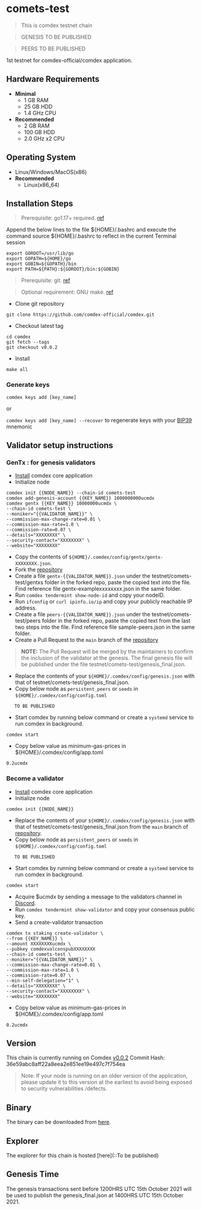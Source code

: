 # comets-test
> This is comdex testnet chain

> GENESIS TO BE  PUBLISHED

> PEERS TO BE PUBLISHED

1st testnet for comdex-official/comdex application.

## Hardware Requirements
* **Minimal**
    * 1 GB RAM
    * 25 GB HDD
    * 1.4 GHz CPU
* **Recommended**
    * 2 GB RAM
    * 100 GB HDD
    * 2.0 GHz x2 CPU

## Operating System
* Linux/Windows/MacOS(x86)
* **Recommended**
    * Linux(x86_64)

## Installation Steps
>Prerequisite: go1.17+ required. [ref](https://golang.org/doc/install)

   Append the below lines to the file ${HOME}/.bashrc and execute the command source ${HOME}/.bashrc to reflect in the current Terminal session
   ```shell
   export GOROOT=/usr/lib/go
   export GOPATH=${HOME}/go
   export GOBIN=${GOPATH}/bin
   export PATH=${PATH}:${GOROOT}/bin:${GOBIN}
   ```

>Prerequisite: git. [ref](https://github.com/git/git)

>Optional requirement: GNU make. [ref](https://www.gnu.org/software/make/manual/html_node/index.html)

* Clone git repository
```shell
git clone https://github.com/comdex-official/comdex.git
```
* Checkout latest tag
```shell
cd comdex
git fetch --tags
git checkout v0.0.2
```
* Install
```shell
make all
```

### Generate keys

`comdex keys add [key_name]`

or

`comdex keys add [key_name] --recover` to regenerate keys with your [BIP39](https://github.com/bitcoin/bips/tree/master/bip-0039) mnemonic


## Validator setup instructions

### GenTx : for genesis validators

* [Install](#installation-steps) comdex core application
* Initialize node
```shell
comdex init {{NODE_NAME}} --chain-id comets-test
comdex add-genesis-account {{KEY_NAME}} 1000000000ucmdx
comdex gentx {{KEY_NAME}} 10000000ucmdx \
--chain-id comets-test \
--moniker="{{VALIDATOR_NAME}}" \
--commission-max-change-rate=0.01 \
--commission-max-rate=1.0 \
--commission-rate=0.07 \
--details="XXXXXXXX" \
--security-contact="XXXXXXXX" \
--website="XXXXXXXX"
```
* Copy the contents of `${HOME}/.comdex/config/gentx/gentx-XXXXXXXX.json`.
* Fork the [repository](https://github.com/comdex-official/networks/)
* Create a file `gentx-{{VALIDATOR_NAME}}.json` under the testnet/comets-test/gentxs folder in the forked repo, paste the copied text into the file. Find reference file gentx-examplexxxxxxxx.json in the same folder.
* Run `comdex tendermint show-node-id` and copy your nodeID.
* Run `ifconfig` or `curl ipinfo.io/ip` and copy your publicly reachable IP address.
* Create a file `peers-{{VALIDATOR_NAME}}.json` under the testnet/comets-test/peers folder in the forked repo, paste the copied text from the last two steps into the file. Find reference file sample-peers.json in the same folder.
* Create a Pull Request to the `main` branch of the [repository](https://github.com/comdex-official/networks)
>**NOTE:** The Pull Request will be merged by the maintainers to confirm the inclusion of the validator at the genesis. The final genesis file will be published under the file testnet/comets-test/genesis_final.json.
* Replace the contents of your `${HOME}/.comdex/config/genesis.json` with that of testnet/comets-test/genesis_final.json.
* Copy below node as `persistent_peers` or `seeds` in `${HOME}/.comdex/config/config.toml`
 
```shell
   TO BE PUBLISHED
```
* Start comdex by running below command or create a `systemd` service to run comdex in background.
```shell
comdex start
```
* Copy below value as minimum-gas-prices in ${HOME}/.comdex/config/app.toml
```shell
0.2ucmdx
```

### Become a validator

* [Install](#installation-steps) comdex core application
* Initialize node
```shell
comdex init {{NODE_NAME}}
```
* Replace the contents of your `${HOME}/.comdex/config/genesis.json` with that of testnet/comets-test/genesis_final.json from the `main` branch of [repository](https://github.com/comdex-official/networks).
* Copy below node as `persistent_peers` or `seeds` in `${HOME}/.comdex/config/config.toml`
```shell
   TO BE PUBLISHED
```
* Start comdex by running below command or create a `systemd` service to run comdex in background.
```shell
comdex start
```
* Acquire $ucmdx by sending a message to the validators channel in [Discord](https://discord.gg/gH6RTrnexk).
* Run `comdex tendermint show-validator` and copy your consensus public key.
* Send a create-validator transaction
```
comdex tx staking create-validator \
--from {{KEY_NAME}} \
--amount XXXXXXXXucmdx \
--pubkey comdexvalconspubXXXXXXXX
--chain-id comets-test \
--moniker="{{VALIDATOR_NAME}}" \
--commission-max-change-rate=0.01 \
--commission-max-rate=1.0 \
--commission-rate=0.07 \
--min-self-delegation="1" \
--details="XXXXXXXX" \
--security-contact="XXXXXXXX" \
--website="XXXXXXXX"
```

* Copy below value as minimum-gas-prices in ${HOME}/.comdex/config/app.toml
```shell
0.2ucmdx
```

## Version
This chain is currently running on Comdex [v0.0.2](https://github.com/comdex-official/comdex/releases/tag/v0.0.2)
Commit Hash: 36e59abc8aff22a8eea2e851ee19e497c7f754ea
>Note: If your node is running on an older version of the application, please update it to this version at the earliest to avoid being exposed to security vulnerabilities /defects.

## Binary
The binary can be downloaded from [here](https://github.com/comdex-official/comdex/releases/tag/v0.0.2).

## Explorer
The explorer for this chain is hosted [here](::To be published)

## Genesis Time
The genesis transactions sent before 1200HRS UTC 15th October 2021 will be used to publish the genesis_final.json at 1400HRS UTC 15th October 2021.
